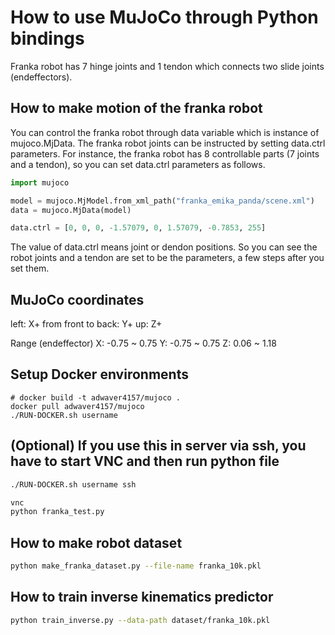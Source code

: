 # How to use MuJoCo through Python bindings
Franka robot has 7 hinge joints and 1 tendon which connects two slide joints (endeffectors).

## How to make motion of the franka robot
You can control the franka robot through data variable which is instance of mujoco.MjData.
The franka robot joints can be instructed by setting data.ctrl parameters.
For instance, the franka robot has 8 controllable parts (7 joints and a tendon), so you can
set data.ctrl parameters as follows.

```python
import mujoco

model = mujoco.MjModel.from_xml_path("franka_emika_panda/scene.xml")
data = mujoco.MjData(model)

data.ctrl = [0, 0, 0, -1.57079, 0, 1.57079, -0.7853, 255]
```

The value of data.ctrl means joint or dendon positions. So you can see
the robot joints and a tendon are set to be the parameters, a few steps after you set them.

## MuJoCo coordinates
left: X+
from front to back: Y+
up: Z+

Range (endeffector)
X: -0.75 ~ 0.75
Y: -0.75 ~ 0.75
Z: 0.06 ~ 1.18

## Setup Docker environments
```
# docker build -t adwaver4157/mujoco .
docker pull adwaver4157/mujoco
./RUN-DOCKER.sh username
```

## (Optional) If you use this in server via ssh, you have to start VNC and then run python file 
```bash
./RUN-DOCKER.sh username ssh
```
```bash
vnc
python franka_test.py
```

## How to make robot dataset
```bash
python make_franka_dataset.py --file-name franka_10k.pkl
```

## How to train inverse kinematics predictor
```bash
python train_inverse.py --data-path dataset/franka_10k.pkl
```